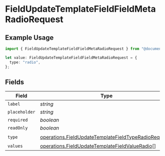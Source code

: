 # FieldUpdateTemplateFieldFieldMetaRadioRequest

## Example Usage

```typescript
import { FieldUpdateTemplateFieldFieldMetaRadioRequest } from "@documenso/sdk-typescript/models/operations";

let value: FieldUpdateTemplateFieldFieldMetaRadioRequest = {
  type: "radio",
};
```

## Fields

| Field                                                                                                                        | Type                                                                                                                         | Required                                                                                                                     | Description                                                                                                                  |
| ---------------------------------------------------------------------------------------------------------------------------- | ---------------------------------------------------------------------------------------------------------------------------- | ---------------------------------------------------------------------------------------------------------------------------- | ---------------------------------------------------------------------------------------------------------------------------- |
| `label`                                                                                                                      | *string*                                                                                                                     | :heavy_minus_sign:                                                                                                           | N/A                                                                                                                          |
| `placeholder`                                                                                                                | *string*                                                                                                                     | :heavy_minus_sign:                                                                                                           | N/A                                                                                                                          |
| `required`                                                                                                                   | *boolean*                                                                                                                    | :heavy_minus_sign:                                                                                                           | N/A                                                                                                                          |
| `readOnly`                                                                                                                   | *boolean*                                                                                                                    | :heavy_minus_sign:                                                                                                           | N/A                                                                                                                          |
| `type`                                                                                                                       | [operations.FieldUpdateTemplateFieldTypeRadioRequest2](../../models/operations/fieldupdatetemplatefieldtyperadiorequest2.md) | :heavy_check_mark:                                                                                                           | N/A                                                                                                                          |
| `values`                                                                                                                     | [operations.FieldUpdateTemplateFieldValueRadio](../../models/operations/fieldupdatetemplatefieldvalueradio.md)[]             | :heavy_minus_sign:                                                                                                           | N/A                                                                                                                          |